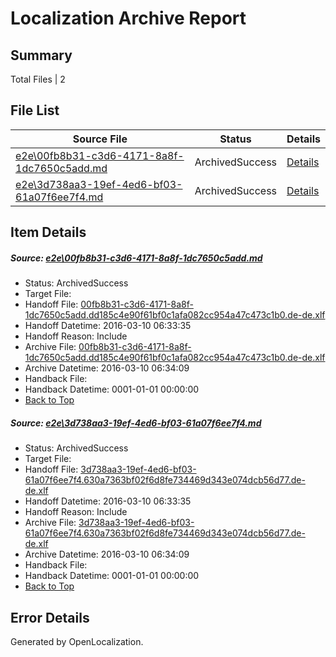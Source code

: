 # <a name='report-top'></a> Localization Archive Report

## Summary
 Total Files | 2

## File List
 Source File | Status | Details 
 ----------- | ------ | ------- 
 [e2e\00fb8b31-c3d6-4171-8a8f-1dc7650c5add.md](https://github.com/OpenLocalizationTest/oltest/blob/6d0362265a619996d24c3a82fc7b74abc6fd24c3/e2e/00fb8b31-c3d6-4171-8a8f-1dc7650c5add.md) | ArchivedSuccess | [Details](#474ede78a366eb1b09b3d11e45b569e5f9b458871)
 [e2e\3d738aa3-19ef-4ed6-bf03-61a07f6ee7f4.md](https://github.com/OpenLocalizationTest/oltest/blob/6d0362265a619996d24c3a82fc7b74abc6fd24c3/e2e/3d738aa3-19ef-4ed6-bf03-61a07f6ee7f4.md) | ArchivedSuccess | [Details](#0eda2eb1c1572529f31b98224f3091375e1ca6313)

## Item Details
##### <a name='474ede78a366eb1b09b3d11e45b569e5f9b458871'></a> Source: [e2e\00fb8b31-c3d6-4171-8a8f-1dc7650c5add.md](https://github.com/OpenLocalizationTest/oltest/blob/6d0362265a619996d24c3a82fc7b74abc6fd24c3/e2e/00fb8b31-c3d6-4171-8a8f-1dc7650c5add.md)
* Status: ArchivedSuccess
* Target File: 
* Handoff File: [00fb8b31-c3d6-4171-8a8f-1dc7650c5add.dd185c4e90f61bf0c1afa082cc954a47c473c1b0.de-de.xlf](https://github.com/OpenLocalizationTestOrg/olhandoff/blob/d1c1e6d9a194020434cc5db273d53d04f8eb2db0/ol-handoff/OpenLocalizationTestOrg/oltest.de-de/xinjiang/ht/00fb8b31-c3d6-4171-8a8f-1dc7650c5add.dd185c4e90f61bf0c1afa082cc954a47c473c1b0.de-de.xlf)
* Handoff Datetime: 2016-03-10 06:33:35
* Handoff Reason: Include
* Archive File: [00fb8b31-c3d6-4171-8a8f-1dc7650c5add.dd185c4e90f61bf0c1afa082cc954a47c473c1b0.de-de.xlf](https://github.com/OpenLocalizationTestOrg/olhandoff/blob/7df59cf8c0795ba5ece598c67fefe78cd4306572/ol-handoff/OpenLocalizationTestOrg/oltest.de-de/xinjiang/ht/archive/00fb8b31-c3d6-4171-8a8f-1dc7650c5add.dd185c4e90f61bf0c1afa082cc954a47c473c1b0.de-de.xlf)
* Archive Datetime: 2016-03-10 06:34:09
* Handback File: 
* Handback Datetime: 0001-01-01 00:00:00
* [Back to Top](#report-top)

##### <a name='0eda2eb1c1572529f31b98224f3091375e1ca6313'></a> Source: [e2e\3d738aa3-19ef-4ed6-bf03-61a07f6ee7f4.md](https://github.com/OpenLocalizationTest/oltest/blob/6d0362265a619996d24c3a82fc7b74abc6fd24c3/e2e/3d738aa3-19ef-4ed6-bf03-61a07f6ee7f4.md)
* Status: ArchivedSuccess
* Target File: 
* Handoff File: [3d738aa3-19ef-4ed6-bf03-61a07f6ee7f4.630a7363bf02f6d8fe734469d343e074dcb56d77.de-de.xlf](https://github.com/OpenLocalizationTestOrg/olhandoff/blob/d1c1e6d9a194020434cc5db273d53d04f8eb2db0/ol-handoff/OpenLocalizationTestOrg/oltest.de-de/xinjiang/ht/3d738aa3-19ef-4ed6-bf03-61a07f6ee7f4.630a7363bf02f6d8fe734469d343e074dcb56d77.de-de.xlf)
* Handoff Datetime: 2016-03-10 06:33:35
* Handoff Reason: Include
* Archive File: [3d738aa3-19ef-4ed6-bf03-61a07f6ee7f4.630a7363bf02f6d8fe734469d343e074dcb56d77.de-de.xlf](https://github.com/OpenLocalizationTestOrg/olhandoff/blob/7df59cf8c0795ba5ece598c67fefe78cd4306572/ol-handoff/OpenLocalizationTestOrg/oltest.de-de/xinjiang/ht/archive/3d738aa3-19ef-4ed6-bf03-61a07f6ee7f4.630a7363bf02f6d8fe734469d343e074dcb56d77.de-de.xlf)
* Archive Datetime: 2016-03-10 06:34:09
* Handback File: 
* Handback Datetime: 0001-01-01 00:00:00
* [Back to Top](#report-top)


## Error Details

Generated by OpenLocalization.

